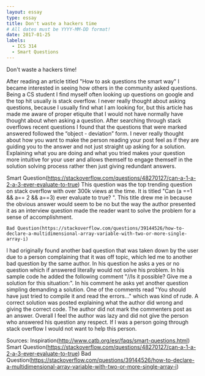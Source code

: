 ```yaml
---
layout: essay
type: essay
title: Don't waste a hackers time
# All dates must be YYYY-MM-DD format!
date: 2017-01-25
labels:
  - ICS 314
  - Smart Questions
---
```


Don't waste a hackers time!

  After reading an article titled "How to ask questions the smart way" I became interested in seeing how others in the community asked questions. Being a CS student I find myself often looking up questions on google and the top hit usually is stack overflow. I never really thought about asking questions, because I usually find what I am looking for, but this article has made me aware of proper etiquite that I would not have normally have thought about when asking a question. After searching through stack overflows recent questions I found that the questions that were marked answered followed the “object - deviation” form. I never really thought about how you want to make the person reading your post feel as if they are guiding you to the answer and not just straight up asking for a solution. Explaining what you are doing and what you tried makes your question more intuitive for your user and allows themself to engage themself in the solution solving process rather then just giving redundant answers.

  Smart Question(https://stackoverflow.com/questions/48270127/can-a-1-a-2-a-3-ever-evaluate-to-true)
  This question was the top trending question on stack overflow with over 300k views at the time. It is titled "Can (a ==1 && a== 2 && a==3) ever evaluate to true?
". This title drew me in because the obvious answer would seem to be no but the way the author presented it as an interview question made the reader want to solve the problem for a sense of accomplishment.
  
	Bad Question(https://stackoverflow.com/questions/39144526/how-to-declare-a-multidimensional-array-variable-with-two-or-more-single-array-i)
  I had originally found another bad question that was taken down by the user due to a person complaining that it was off topic, which led me to another bad question by the same author. In his question he asks a yes or no question which if answered literally would not solve his problem. In his sample code he added the following comment "//Is it possible? Give me a solution for this situation:". In his comment he asks yet another question simpling demanding a solution. One of the comments read "You should have just tried to compile it and read the errors..." which was kind of rude. A correct solution was posted explaining what the author did wrong and giving the correct code. The author did not mark the commenters post as an answer. Overall I feel the author was lazy and did not give the person who answered his question any respect. If I was a person going through stack overflow I would not want to help this person.
 
  
  
  Sources:
  Inspiration(http://www.catb.org/esr/faqs/smart-questions.html)
  Smart Question(https://stackoverflow.com/questions/48270127/can-a-1-a-2-a-3-ever-evaluate-to-true)
	Bad Question(https://stackoverflow.com/questions/39144526/how-to-declare-a-multidimensional-array-variable-with-two-or-more-single-array-i)

